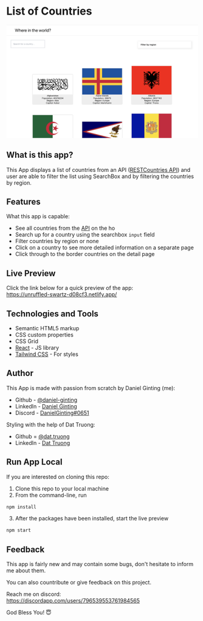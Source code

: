 # List of Countries

![](./Screenshot.png)

## What is this app?

This App displays a list of countries from an API ([RESTCountries API](https://restcountries.com/)) and user are able to filter the list using SearchBox and by filtering the countries by region.


## Features

What this app is capable:

- See all countries from the [API](https://restcountries.com/) on the ho
- Search up for a country using the searchbox `input` field
- Filter countries by region or none
- Click on a country to see more detailed information on a separate page
- Click through to the border countries on the detail page
<!-- - Toggle the color scheme between light and dark mode *(optional)* -->


## Live Preview

Click the link below for a quick preview of the app:\
https://unruffled-swartz-d08cf3.netlify.app/


## Technologies and Tools

- Semantic HTML5 markup
- CSS custom properties
- CSS Grid
- [React](https://reactjs.org/) - JS library
- [Tailwind CSS](https://tailwindcss.com) - For styles



## Author

This App is made with passion from scratch by Daniel Ginting (me):
<!-- - Website - [Add your name here](https://www.your-site.com) -->
- Github - [@daniel-ginting](https://github.com/daniel-ginting)
- LinkedIn - [Daniel Ginting](https://www.linkedin.com/in/daniel-ginting-409813224/)
- Discord - [DanielGinting#0651](https://discordapp.com/users/796539553761984565)

Styling with the help of Dat Truong:
- Github = [@dat.truong](https://github.com/dat-truong196nt)
- LinkedIn - [Dat Truong](https://www.linkedin.com/in/truongquocdat196nt)

## Run App Local
If you are interested on cloning this repo:
1. Clone this repo to your local machine
2. From the command-line, run
```bash
npm install
``` 

3. After the packages have been installed, start the live preview
```bash
npm start
```

## Feedback

This app is fairly new and may contain some bugs, don't hesitate to inform me about them.

You can also countribute or give feedback on this project.

Reach me on discord:\
https://discordapp.com/users/796539553761984565

God Bless You! 😇
